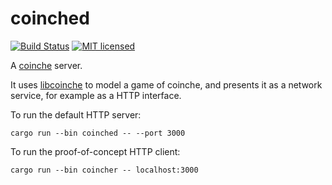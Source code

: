 
coinched
========

[![Build Status](https://travis-ci.org/gyscos/coinched.svg?branch=master)](https://travis-ci.org/gyscos/coinched)
[![MIT licensed](https://img.shields.io/badge/license-MIT-blue.svg)](./LICENSE)

A [coinche](https://en.wikipedia.org/wiki/Coinche) server.

It uses [libcoinche](https://github.com/Gyscos/libcoinche) to model a game of
coinche, and presents it as a network service, for example as a HTTP interface.

To run the default HTTP server:

```
cargo run --bin coinched -- --port 3000
```

To run the proof-of-concept HTTP client:

```
cargo run --bin coincher -- localhost:3000
```